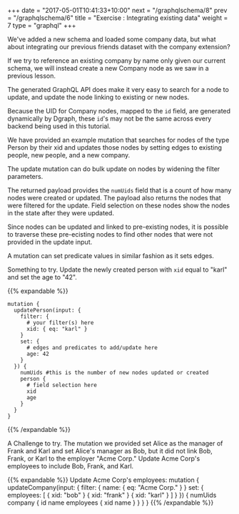 +++
date = "2017-05-01T10:41:33+10:00"
next = "/graphqlschema/8"
prev = "/graphqlschema/6"
title = "Exercise : Integrating existing data"
weight = 7
type = "graphql"
+++

We've added a new schema and loaded some company data, but what about integrating our previous friends dataset with the company extension?

If we try to reference an existing company by name only given our current schema, we will instead create a new Company node as we saw in a previous lesson.

The generated GraphQL API does make it very easy to search for a node to update, and update the node linking to existing or new nodes.

Because the UID for Company nodes, mapped to the `id` field, are generated dynamically by Dgraph, these `id`'s may not be the same across every backend being used in this tutorial.

We have provided an example mutation that searches for nodes of the type Person by their xid and updates those nodes by setting edges to existing people, new people, and a new company.

The update mutation can do bulk update on nodes by widening the filter parameters.

The returned payload provides the `numUids` field that is a count of how many nodes were created or updated. The payload also returns the nodes that were filtered for the update. Field selection on these nodes show the nodes in the state after they were updated.

Since nodes can be updated and linked to pre-existing nodes, it is possible to traverse these pre-ecisting nodes to find other nodes that were not provided in the update input.

A mutation can set predicate values in similar fashion as it sets edges.

Something to try. Update the newly created person with `xid` equal to "karl" and set the age to "42".

{{% expandable %}}
```
mutation {
  updatePerson(input: {
    filter: {
      # your filter(s) here
      xid: { eq: "karl" }
    }
    set: { 
      # edges and predicates to add/update here
      age: 42
    }
  }) {
    numUids #this is the number of new nodes updated or created
    person {
      # field selection here
      xid
      age
    }
  }
}
```
{{% /expandable %}}

A Challenge to try. The mutation we provided set Alice as the manager of Frank and Karl and set Alice's manager as Bob, but it did not link Bob, Frank, or Karl to the employer "Acme Corp." Update Acme Corp's employees to include Bob, Frank, and Karl.


{{% expandable %}}
Update Acme Corp's employees:
mutation {
  updateCompany(input: {
    filter: { name: { eq: "Acme Corp." } }
    set: { employees: [
      { xid: "bob" }
      { xid: "frank" }
      { xid: "karl" }
    ] }
  }) {
    numUids
    company {
      id
      name
      employees {
        xid
        name
      }
    }
  }
}
{{% /expandable %}}
